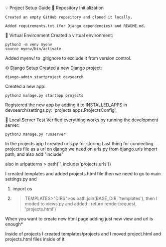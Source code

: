 
💡 Project Setup Guide
📁 Repository Initialization

    Created an empty GitHub repository and cloned it locally.

    Added requirements.txt (for Django dependencies) and README.md.

🐍 Virtual Environment Created a virtual environment:

    python3 -m venv myenv
    source myenv/bin/activate



Added myenv/ to .gitignore to exclude it from version control.

⚙️ Django Setup
Created a new Django project:

    django-admin startproject devsearch

Created a new app:


    python3 manage.py startapp projects

Registered the new app by adding it to INSTALLED_APPS in devsearch/settings.py:
    'projects.apps.ProjectsConfig',



🚀 Local Server Test
Verified everything works by running the development server:

    python3 manage.py runserver



In the projects app I created urls.py for storing
Last thing for connecting projects file as a url on django we need on urls.py 
    from django.urls import path, and also add "include"

also in urlpatterns > path('', include('projects.urls'))



I created templates and added projects.html file 
then we need to go to main settings.py and 
 1. import os
 2. >TEMPLATES>"DIRS">os.path.join(BASE_DIR, 'templates'),
then I moded to views.py and added : return render(request, 'projects.html')


When you want to create new html page adding just new  view and url is enough*


Inside of projects I created templates/projects and I moved project.html and projects.html files inside of it
